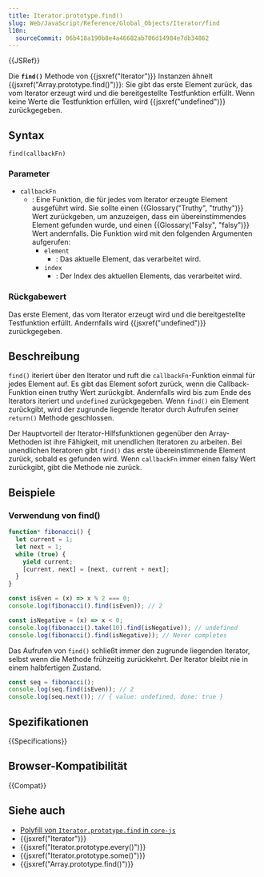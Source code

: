 ```yaml
---
title: Iterator.prototype.find()
slug: Web/JavaScript/Reference/Global_Objects/Iterator/find
l10n:
  sourceCommit: 06b418a190b8e4a46682ab706d14984e7db34862
---
```


{{JSRef}}

Die **`find()`** Methode von {{jsxref("Iterator")}} Instanzen ähnelt {{jsxref("Array.prototype.find()")}}: Sie gibt das erste Element zurück, das vom Iterator erzeugt wird und die bereitgestellte Testfunktion erfüllt. Wenn keine Werte die Testfunktion erfüllen, wird {{jsxref("undefined")}} zurückgegeben.

## Syntax

```js-nolint
find(callbackFn)
```

### Parameter

- `callbackFn`
  - : Eine Funktion, die für jedes vom Iterator erzeugte Element ausgeführt wird. Sie sollte einen {{Glossary("Truthy", "truthy")}} Wert zurückgeben, um anzuzeigen, dass ein übereinstimmendes Element gefunden wurde, und einen {{Glossary("Falsy", "falsy")}} Wert andernfalls. Die Funktion wird mit den folgenden Argumenten aufgerufen:
    - `element`
      - : Das aktuelle Element, das verarbeitet wird.
    - `index`
      - : Der Index des aktuellen Elements, das verarbeitet wird.

### Rückgabewert

Das erste Element, das vom Iterator erzeugt wird und die bereitgestellte Testfunktion erfüllt. Andernfalls wird {{jsxref("undefined")}} zurückgegeben.

## Beschreibung

`find()` iteriert über den Iterator und ruft die `callbackFn`-Funktion einmal für jedes Element auf. Es gibt das Element sofort zurück, wenn die Callback-Funktion einen truthy Wert zurückgibt. Andernfalls wird bis zum Ende des Iterators iteriert und `undefined` zurückgegeben. Wenn `find()` ein Element zurückgibt, wird der zugrunde liegende Iterator durch Aufrufen seiner `return()` Methode geschlossen.

Der Hauptvorteil der Iterator-Hilfsfunktionen gegenüber den Array-Methoden ist ihre Fähigkeit, mit unendlichen Iteratoren zu arbeiten. Bei unendlichen Iteratoren gibt `find()` das erste übereinstimmende Element zurück, sobald es gefunden wird. Wenn `callbackFn` immer einen falsy Wert zurückgibt, gibt die Methode nie zurück.

## Beispiele

### Verwendung von find()

```js
function* fibonacci() {
  let current = 1;
  let next = 1;
  while (true) {
    yield current;
    [current, next] = [next, current + next];
  }
}

const isEven = (x) => x % 2 === 0;
console.log(fibonacci().find(isEven)); // 2

const isNegative = (x) => x < 0;
console.log(fibonacci().take(10).find(isNegative)); // undefined
console.log(fibonacci().find(isNegative)); // Never completes
```

Das Aufrufen von `find()` schließt immer den zugrunde liegenden Iterator, selbst wenn die Methode frühzeitig zurückkehrt. Der Iterator bleibt nie in einem halbfertigen Zustand.

```js
const seq = fibonacci();
console.log(seq.find(isEven)); // 2
console.log(seq.next()); // { value: undefined, done: true }
```

## Spezifikationen

{{Specifications}}

## Browser-Kompatibilität

{{Compat}}

## Siehe auch

- [Polyfill von `Iterator.prototype.find` in `core-js`](https://github.com/zloirock/core-js#iterator-helpers)
- {{jsxref("Iterator")}}
- {{jsxref("Iterator.prototype.every()")}}
- {{jsxref("Iterator.prototype.some()")}}
- {{jsxref("Array.prototype.find()")}}
